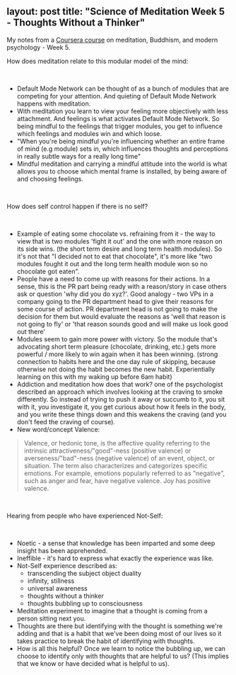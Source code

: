 layout: post
title:  "Science of Meditation Week 5 - Thoughts Without a Thinker"
---

My notes from a [Coursera course](https://www.coursera.org/learn/science-of-meditation/home/welcome) on meditation, Buddhism, and modern psychology - Week 5.

How does meditation relate to this modular model of the mind:

‌

* Default Mode Network can be thought of as a bunch of modules that are competing for your attention. And quieting of Default Mode Network happens with meditation.
* With meditation you learn to view your feeling more objectively with less attachment. And feelings is what activates Default Mode Network. So being mindful to the feelings that trigger modules, you get to influence which feelings and modules win and which loose.
* "When you're being mindful you're influencing whether an entire frame of mind (e.g module) sets in, which influences thoughts and perceptions in really subtle ways for a really long time"
* Mindful meditation and carrying a mindful attitude into the world is what allows you to choose which mental frame is installed, by being aware of and choosing feelings.

‌

How does self control happen if there is no self?

‌

* Example of eating some chocolate vs. refraining from it - the way to view that is two modules 'fight it out' and the one with more reason on its side wins. (the short term desire and long term health modules). So it's not that "I decided not to eat that chocolate", it's more like "two modules fought it out and the long term health module won so no chocolate got eaten".
* People have a need to come up with reasons for their actions. In a sense, this is the PR part being ready with a reason/story in case others ask or question 'why did you do xyz?'. Good analogy - two VPs in a company going to the PR department head to give their reasons for some course of action. PR department head is not going to make the decision for them but would evaluate the reasons as 'well that reason is not going to fly' or 'that reason sounds good and will make us look good out there'
* Modules seem to gain more power with victory. So the module that's advocating short term pleasure (chocolate, drinking, etc.) gets more powerful / more likely to win again when it has been winning. (strong connection to habits here and the one day rule of skipping, because otherwise not doing the habit becomes the new habit. Experientially learning on this with my waking up before 6am habit)
* Addiction and meditation how does that work? one of the psychologist described an approach which involves looking at the craving to smoke differently. So instead of trying to push it away or succumb to it, you sit with it, you investigate it, you get curious about how it feels in the body, and you write these things down and this weakens the craving (and you don't feed the craving of course).
* New word/concept Valence:

> Valence, or hedonic tone, is the affective quality referring to the intrinsic attractiveness/"good"-ness (positive valence) or averseness/"bad"-ness (negative valence) of an event, object, or situation. The term also characterizes and categorizes specific emotions. For example, emotions popularly referred to as "negative", such as anger and fear, have negative valence. Joy has positive valence.

‌

Hearing from people who have experienced Not-Self:

‌

* Noetic - a sense that knowledge has been imparted and some deep insight has been apprehended.
* Ineffible - it's hard to express what exactly the experience was like.
* Not-Self experience described as:
    * transcending the subject object duality
    * infinity, stillness
    * universal awareness
    * thoughts without a thinker
    * thoughts bubbling up to consciousness
* Meditation experiment to imagine that a thought is coming from a person sitting next you.
* Thoughts are there but identifying with the thought is something we're adding and that is a habit that we've been doing most of our lives so it takes practice to break the habit of identifying with thoughts.
* How is all this helpful? Once we learn to notice the bubbling up, we can choose to identify only with thoughts that are helpful to us? (This implies that we know or have decided what is helpful to us).

‌